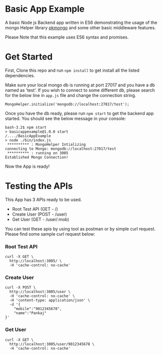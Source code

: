# Basic App Example
A basic Node js Backend app written in ES6 demonstrating the usage of the mongo Helper library [pkmongo](https://www.npmjs.com/package/pkmongo) and some other basic middleware features.

Please Note that this example uses ES6 syntax and promises. 

# Get Started

First, Clone this repo and run `npm install` to get install all the listed dependencies.

Make sure your local mongo db is running at port 27017 and you have a db named as 'test'. If you wish to connect to some different db, please search for the below line in `app.js` file and change the connection string.
```
MongoHelper.initialize('mongodb://localhost:27017/test');
```
Once you have the db ready, please run `npm start` to get the backend app started.
You should see the below message in your console:
```
bash-3.2$ npm start
> basicappexample@1.0.0 start  
/..../BasicAppExample
> node ./bin/index.js
 ********** : MongoHelper Intializing
connecting to Mongo: mongodb://localhost:27017/test
 ********** : running on 3005
Established Mongo Connection!
```
Now the App is ready!
# Testing the APIs

This App has 3 APIs ready to be used.
* Root Test API (GET - /)
* Create User (POST - /user)
* Get User (GET - /user/:mob)

You can test these apis by using tool as postman or by simple curl request. Please find some sample curl request below:
### Root Test API
```
curl -X GET \
  http://localhost:3005/ \
  -H 'cache-control: no-cache'
```
### Create User
```
curl -X POST \
  http://localhost:3005/user \
  -H 'cache-control: no-cache' \
  -H 'content-type: application/json' \
  -d '{
	"mobile":"9012345678",
	"name":"Pankaj"
}'
```
### Get User
```
curl -X GET \
  http://localhost:3005/user/9012345678 \
  -H 'cache-control: no-cache'
```
